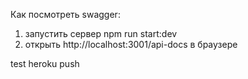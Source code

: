 Как посмотреть swagger:

1. запустить сервер npm run start:dev
2. открыть http://localhost:3001/api-docs в браузере

test heroku push
